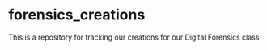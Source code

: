 # forensics_creations
This is a repository for tracking our creations for our Digital Forensics class
